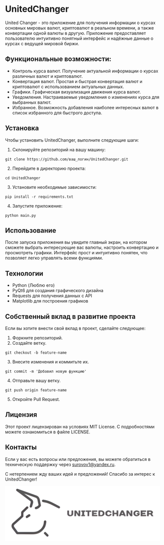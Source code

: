 # UnitedChanger

United Changer - это приложение для получения информации о курсах основных мировых валют, криптовалют в реальном времени, а также конвертации одной валюты в другую. Приложение предоставляет пользователю интуитивно понятный интерфейс и надёжные данные о курсах с ведущей мировой биржи.

## Функциональные возможности:

- Контроль курса валют. Получение актуальной информации о курсах различных валют и криптовалют.
- Конвертация валют. Простая и быстрая конвертация валют и криптовалют с использованием актуальных данных.
- Графики. Графическая визуализация движения курса валют.
- Уведомления. Настраиваемые уведомления о изменениях курса для выбранных валют.
- Избранное. Возможность добавления наиболее интересных валют в список избранного для быстрого доступа.

## Установка

Чтобы установить UnitedChanger, выполните следующие шаги:
1. Склонируйте репозиторий на вашу машину:
```console
git clone https://github.com/ваш_логин/UnitedChanger.git
```
2. Перейдите в директорию проекта:
```console
cd UnitedChanger
```
3. Установите необходимые зависимости:
```console
pip install -r requirements.txt
```
4. Запустите приложение:
```console
python main.py
```

## Использование

После запуска приложения вы увидите главный экран, на котором сможете выбрать интересующие вас валюты, настроить конвертацию и просмотреть графики. Интерфейс прост и интуитивно понятен, что позволяет легко управлять всеми функциями.

## Технологии

- Python (Люблю его)
- PyQt6 для создания графического дизайна
- Requests для получения данных с API
- Matplotlib для построения графиков

## Собственный вклад в развитие проекта

Если вы хотите внести свой вклад в проект, сделайте следующее:

1. Форкните репозиторий.
2. Создайте ветку.
```console
git checkout -b feature-name
```
3. Внесите изменения и коммитьте их.
```console
git commit -m 'Добавил новую функцию'
```
4. Отправьте вашу ветку.
```console
git push origin feature-name
```
5. Откройте Pull Request.

## Лицензия

Этот проект лицензирован на условиях MIT License. С подробностями можете ознакомиться в файле LICENSE.

## Контакты

Если у вас есть вопросы или предложения, вы можете обратиться в техническую поддержку через surovov1@yandex.ru.

С нетерпением жду ваших идей и предложений! Спасибо за интерес к UnitedChanger!

![Logo](./icons/readmeicon.png)
